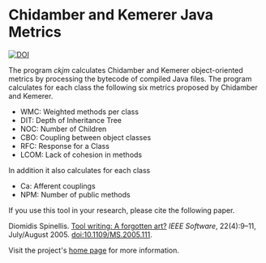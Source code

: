 # Chidamber and Kemerer Java Metrics

[![DOI](https://zenodo.org/badge/3928910.svg)](https://zenodo.org/badge/latestdoi/3928910)


The program _ckjm_ calculates Chidamber and Kemerer object-oriented metrics by processing the bytecode of compiled Java files. The program calculates for each class the following six metrics proposed by Chidamber and Kemerer.

* WMC: Weighted methods per class
* DIT: Depth of Inheritance Tree
* NOC: Number of Children
* CBO: Coupling between object classes
* RFC: Response for a Class
* LCOM: Lack of cohesion in methods

In addition it also calculates for each class

* Ca: Afferent couplings
* NPM: Number of public methods

If you use this tool in your research, please cite the following paper.

Diomidis Spinellis. [Tool writing: A forgotten art?](http://www.spinellis.gr/pubs/jrnl/2005-IEEESW-TotT/html/v22n4.html) _IEEE Software_, 22(4):9–11, July/August 2005. [doi:10.1109/MS.2005.111](http://dx.doi.org/10.1109/MS.2005.111).

Visit the project's [home page](http://www.spinellis.gr/sw/ckjm/) for more information.
